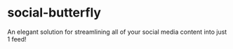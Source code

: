 # social-butterfly
An elegant solution for streamlining all of your social media content into just 1 feed!
